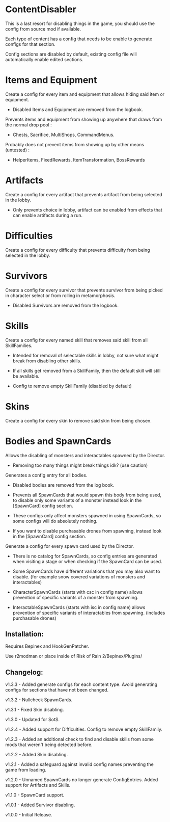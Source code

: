 # ContentDisabler

This is a last resort for disabling things in the game, you should use the config from source mod if available.

Each type of content has a config that needs to be enable to generate configs for that section.

Config sections are disabled by default, existing config file will automatically enable edited sections.

# Items and Equipment

Create a config for every item and equipment that allows hiding said item or equipment.

- Disabled Items and Equipment are removed from the logbook.

Prevents items and equipment from showing up anywhere that draws from the normal drop pool :

- Chests, Sacrifice, MultiShops, CommandMenus.

Probably does not prevent items from showing up by other means (untested) :

- HelperItems, FixedRewards, ItemTransformation, BossRewards

# Artifacts

Create a config for every artifact that prevents artifact from being selected in the lobby.

- Only prevents choice in lobby, artifact can be enabled from effects that can enable artifacts during a run.

# Difficulties

Create a config for every difficulty that prevents difficulty from being selected in the lobby.

# Survivors

Create a config for every survivor that prevents survivor from being picked in character select or from rolling in metamorphosis.

- Disabled Survivors are removed from the logbook.

# Skills

Create a config for every named skill that removes said skill from all SkillFamilies.

- Intended for removal of selectable skills in lobby, not sure what might break from disabling other skills.

- If all skills get removed from a SkillFamily, then the default skill will still be available.

- Config to remove empty SkillFamily (disabled by default)

# Skins

Create a config for every skin to remove said skin from being chosen.

# Bodies and SpawnCards

Allows the disabling of monsters and interactables spawned by the Director.

- Removing too many things might break things idk? (use caution)

Generates a config entry for all bodies.

- Disabled bodies are removed from the log book.

- Prevents all SpawnCards that would spawn this body from being used, to disable only some variants of a monster instead look in the [SpawnCard] config section.

- These configs only affect monsters spawned in using SpawnCards, so some configs will do absolutely nothing.

- If you want to disable purchasable drones from spawning, instead look in the [SpawnCard] config section.

Generate a config for every spawn card used by the Director.

- There is no catalog for SpawnCards, so config entries are generated when visiting a stage or when checking if the SpawnCard can be used.

- Some SpawnCards have different variations that you may also want to disable. (for example snow covered variations of monsters and interactables)

- CharacterSpawnCards (starts with csc in config name) allows prevention of specific variants of a monster from spawning.

- InteractableSpawnCards (starts with isc in config name) allows prevention of specific variants of interactables from spawning. (includes purchasable drones)

## Installation:

Requires Bepinex and HookGenPatcher.

Use r2modman or place inside of Risk of Rain 2/Bepinex/Plugins/

## Changelog:

v1.3.3 - Added generate configs for each content type. Avoid generating configs for sections that have not been changed.

v1.3.2 - Nullcheck SpawnCards.

v1.3.1 - Fixed Skin disabling.

v1.3.0 - Updated for SotS.

v1.2.4 - Added support for Difficulties. Config to remove empty SkillFamily.

v1.2.3 - Added an additional check to find and disable skills from some mods that weren't being detected before.

v1.2.2 - Added Skin disabling.

v1.2.1 - Added a safeguard against invalid config names preventing the game from loading.

v1.2.0 - Unnamed SpawnCards no longer generate ConfigEntries. Added support for Artifacts and Skills.

v1.1.0 - SpawnCard support.

v1.0.1 - Added Survivor disabling.

v1.0.0 - Initial Release.